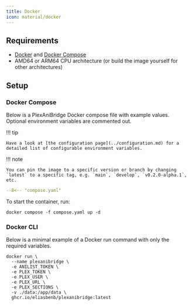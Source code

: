 ```yaml
---
title: Docker
icon: material/docker
---
```


## Requirements

- [Docker](https://docs.docker.com/get-docker/) and [Docker Compose](https://docs.docker.com/compose/install/)
- AMD64 or ARM64 CPU architecture (or build the image yourself for other architectures)

## Setup

### Docker Compose

Below is a PlexAniBridge Docker compose file with example values. Optional environment variables are commented out.

!!! tip

    Have a look at [the configuration page](../configuration.md) for a detailed list of configurable environment variables.

!!! note

    You can pin the image to a specific version or branch by changing `latest` to a specific tag, e.g. `main`, `develop`, `v0.2.0-alpha.1`, etc.

```yaml title="compose.yaml"
--8<-- "compose.yaml"
```

To start the container, run:

```shell
docker compose -f compose.yaml up -d
```

### Docker CLI

Below is a minimal example of a Docker run command with only the required variables.

```shell
docker run \
  --name plexanibridge \
  -e ANILIST_TOKEN \
  -e PLEX_TOKEN \
  -e PLEX_USER \
  -e PLEX_URL \
  -e PLEX_SECTIONS \
  -v ./data:/app/data \
  ghcr.io/eliasbenb/plexanibridge:latest
```
